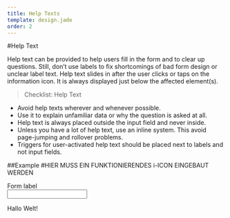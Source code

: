 ```yaml
---
title: Help Texts
template: design.jade
order: 2
---
```


#Help Text

Help text can be provided to help users fill in the form and to clear up questions. Still, don’t use labels to fix shortcomings of bad form design or unclear label text.
Help text slides in after the user clicks or taps on the information icon. It is always displayed just below the affected element(s).

>Checklist: Help Text
- Avoid help texts wherever and whenever possible.
- Use it to explain unfamiliar data or why the question is asked at all.
- Help text is always placed outside the input field and never inside.
- Unless you have a lot of help text, use an inline system. This avoid page-jumping and rollover problems.
- Triggers for user-activated help text should be placed next to labels and not input fields.

##Example
#HIER MUSS EIN FUNKTIONIERENDES i-ICON EINGEBAUT WERDEN
<div class="l-container">
  <div class="form">
    <div class="form__group">
      <div class="form__group__label">
        <div class="form__group__label__info-icon">
          <div class="info-icon"></div>
        </div>
        <label class="form__group__label__info-icon-text-wrapper">
          <div class="form__group__label__text">Form label</div>
        </label>
      </div>
      <div class="form__group__control">
        <input type="text" class="control control--input"/>
        <div class="form__info-text">
          <div class="info-text">
            <p>Hallo Welt!</p>
          </div>
        </div>
      </div>
    </div>
  </div>
</div>

<!-- Copyright AXA Versicherungen AG 2015 -->
